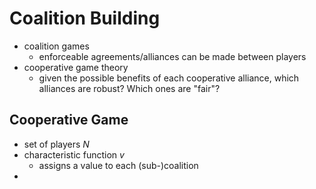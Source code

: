 # Coalition Building
- coalition games
	- enforceable agreements/alliances can be made between players
- cooperative game theory
	- given the possible benefits of each cooperative alliance, which alliances are robust? Which ones are "fair"?

## Cooperative Game
- set of players $N$
- characteristic function $v$ 
	- assigns a value to each (sub-)coalition
- 